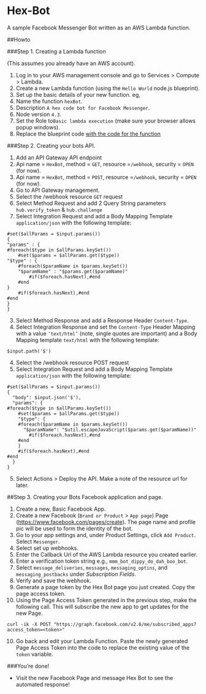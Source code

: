 # Hex-Bot
A sample Facebook Messenger Bot written as an AWS Lambda function.



##Howto

###Step 1.  Creating a Lambda function

(This assumes you already have an AWS account).

1. Log in to your AWS management console and go to Services > Compute > Lambda.
2. Create a new Lambda function (using the `Hello World` node.js blueprint).
3. Set up the basic details of your new function. eg,
  1. Name the function `hexBot`.
  2. Description `A hex code bot for Facebook Messenger`.
  3. Node version `4.3`.
  4. Set the Role to`Basic lambda execution` (make sure your browser allows popup windows).
4. Replace the blueprint code [with the code for the function](/blob/master/index.js)



###Step 2. Creating your bots API.

1. Add an API Gateway API endpoint
  1. Api name = `HexBot`, method = `GET`, resource =`/webhook`, security = `OPEN` (for now).
  2. Api name = `HexBot`, method = `POST`, resource =`/webhook`, security = `OPEN` (for now).
2. Go to API Gateway management.
3. Select the /webhook resource `GET` request
  1. Select Method Request and add 2 Query String parameters `hub.verify_token` & `hub.challenge`
  2. Select Integration Request and add a Body Mapping Template `application/json` with the following template:

```node
#set($allParams = $input.params())
{
"params" : {
#foreach($type in $allParams.keySet())
    #set($params = $allParams.get($type))
"$type" : {
    #foreach($paramName in $params.keySet())
    "$paramName" : "$params.get($paramName)"
        #if($foreach.hasNext),#end
    #end
}
    #if($foreach.hasNext),#end
#end
}
}
```

  3.  Select Method Response and add a Response Header `Content-Type`.
  4. Select Integration Response and set the `Content-Type` Header Mapping with a value `‘text/html’` (note, single quotes are important) and a Body Mapping template `text/html` with the following template:

`$input.path('$')`

4. Select the /webhook resource POST request
  1. Select Integration Request and add a Body Mapping Template `application/json` with the following template:

```node
#set($allParams = $input.params())
{
  "body": $input.json('$'),
  "params": {
#foreach($type in $allParams.keySet())
    #set($params = $allParams.get($type))
    "$type": {
    #foreach($paramName in $params.keySet())
      "$paramName": "$util.escapeJavaScript($params.get($paramName))"
        #if($foreach.hasNext),#end
    #end
    }
    #if($foreach.hasNext),#end
#end
  }
}
```

5. Select Actions > Deploy the API. Make a note of the resource url for later.



##Step 3. Creating your Bots Facebook application and page.

1. Create a new, Basic Facebook App.
2. Create a new Facebook (`Brand or Product` > `App page`) Page (https://www.facebook.com/pages/create). The page name and profile pic will be used to form the identity of the bot.
3. Go to your app settings and, under Product Settings, click `Add Product`. Select `Messenger`.
4. Select set up webhooks.
5. Enter the Callback Url of the AWS Lambda resource you created earlier.
6. Enter a verification token string e.g., `mmm_bot_dippy_do_dah_boo_bot`.
7. Select `message_deliveries`, `messages`, `messaging_optins`, and `messaging_postbacks` under *Subscription Fields*.
8. Verify and save the webhook.
9. Generate a page token by the Hex Bot page you just created.  Copy the page access token.
10. Using the Page Access Token generated in the previous step, make the following call. This will subscribe the new app to get updates for the new Page.

`curl -ik -X POST "https://graph.facebook.com/v2.6/me/subscribed_apps?access_token=<token>"`

10. Go back and edit your Lambda Function. Paste the newly generated Page Access Token into the code to replace the existing value of the `token` variable.


###You’re done!
- Visit the new Facebook Page and message Hex Bot to see the automated response!
